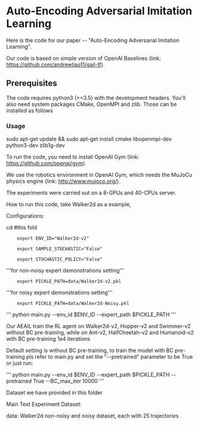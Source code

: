 # Auto-Encoding Adversarial Imitation Learning

Here is the code for our paper -- "Auto-Encoding Adversarial Imitation Learning".

Our code is based on simple version of OpenAI Baselines (link: https://github.com/andrewliao11/gail-tf).   

## Prerequisites  

The code requires python3 (>=3.5) with the development headers. You'll also need system packages CMake, OpenMPI and zlib. Those can be installed as follows  

### Usage  
    

sudo apt-get update && sudo apt-get install cmake libopenmpi-dev python3-dev zlib1g-dev


To run the code, you need to install OpenAI Gym (link: https://github.com/openai/gym).  

We use the robotics environment in OpenAI Gym, which needs the MuJoCu physics engine (link: http://www.mujoco.org/).   

The experiments were carried out on a 8-GPUs and 40-CPUs server.  


How to run this code, take Walker2d as a example,

Configurations:

cd #this fold

        export ENV_ID="Walker2d-v2"

        export SAMPLE_STOCHASTIC="False"  

        export STOCHASTIC_POLICY="False" 

'''for non-noisy expert demonstrations setting'''

        export PICKLE_PATH=data/Walker2d-v2.pkl

'''for noisy expert demonstrations setting'''

        export PICKLE_PATH=data/Walker2d-Noisy.pkl


'''
        python main.py --env_id $ENV_ID --expert_path $PICKLE_PATH
'''


Our AEAIL train the RL agent on Walker2d-v2, Hopper-v2 and Swimmer-v2 without BC pre-training, while on Ant-v2, HalfCheetah-v2 and Humanoid-v2 with BC pre-training 1e4 iterations

Default setting is without BC pre-training, to train the model with BC pre-training pls refer to main.py and set the "--pretrained" parameter to be True or just run:

'''
        python main.py --env_id $ENV_ID --expert_path $PICKLE_PATH --pretrained True --BC_max_iter 10000
'''

Dataset we have provided in this folder

Main Text Experiment Dataset:

data: Walker2d non-noisy and noisy dataset, each with 25 trajectories



